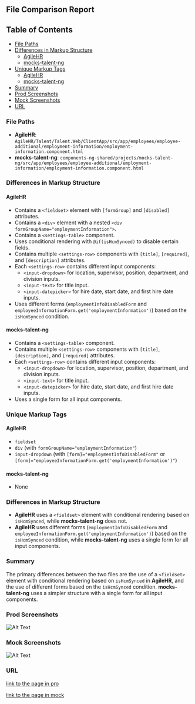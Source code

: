 ## File Comparison Report

## Table of Contents

- [File Paths](#file-paths)
- [Differences in Markup Structure](#differences-in-markup-structure)
  - [AgileHR](#agilehr)
  - [mocks-talent-ng](#mocks-talent-ng)
- [Unique Markup Tags](#unique-markup-tags)
  - [AgileHR](#agilehr-1)
  - [mocks-talent-ng](#mocks-talent-ng-1)
- [Summary](#summary)
- [Prod Screenshots](#prod-screenshots)
- [Mock Screenshots](#mock-screenshots)
- [URL](#url)

### File Paths

- **AgileHR**: `AgileHR/Talent/Talent.Web/ClientApp/src/app/employees/employee-additional/employment-information/employment-information.component.html`
- **mocks-talent-ng**: `components-ng-shared/projects/mocks-talent-ng/src/app/employees/employee-additional/employment-information/employment-information.component.html`

### Differences in Markup Structure

#### AgileHR

- Contains a `<fieldset>` element with `[formGroup]` and `[disabled]` attributes.
- Contains a `<div>` element with a nested `<div formGroupName="employmentInformation">`.
- Contains a `<settings-table>` component.
- Uses conditional rendering with `@if(isHcmSynced)` to disable certain fields.
- Contains multiple `<settings-row>` components with `[title]`, `[required]`, and `[description]` attributes.
- Each `<settings-row>` contains different input components:
  - `<input-dropdown>` for location, supervisor, position, department, and division inputs.
  - `<input-text>` for title input.
  - `<input-datepicker>` for hire date, start date, and first hire date inputs.
- Uses different forms (`employmentInfoDisabledForm` and `employeeInformationForm.get('employmentInformation')`) based on the `isHcmSynced` condition.

#### mocks-talent-ng

- Contains a `<settings-table>` component.
- Contains multiple `<settings-row>` components with `[title]`, `[description]`, and `[required]` attributes.
- Each `<settings-row>` contains different input components:
  - `<input-dropdown>` for location, supervisor, position, department, and division inputs.
  - `<input-text>` for title input.
  - `<input-datepicker>` for hire date, start date, and first hire date inputs.
- Uses a single form for all input components.

### Unique Markup Tags

#### AgileHR

- `fieldset`
- `div` (with `formGroupName="employmentInformation"`)
- `input-dropdown` (with `[form]="employmentInfoDisabledForm"` or `[form]="employeeInformationForm.get('employmentInformation')"`)

#### mocks-talent-ng

- None

### Differences in Markup Structure

- **AgileHR** uses a `<fieldset>` element with conditional rendering based on `isHcmSynced`, while **mocks-talent-ng** does not.
- **AgileHR** uses different forms (`employmentInfoDisabledForm` and `employeeInformationForm.get('employmentInformation')`) based on the `isHcmSynced` condition, while **mocks-talent-ng** uses a single form for all input components.

### Summary

The primary differences between the two files are the use of a `<fieldset>` element with conditional rendering based on `isHcmSynced` in **AgileHR**, and the use of different forms based on the `isHcmSynced` condition. **mocks-talent-ng** uses a simpler structure with a single form for all input components.

### Prod Screenshots

![Alt Text](/path/to/img.jpg)

### Mock Screenshots

![Alt Text](/path/to/img.jpg)

### URL

[link to the page in pro](https://www.example.com)

[link to the page in mock](https://www.example.com)
